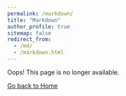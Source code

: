 ```yaml
---
permalink: /markdown/
title: "Markdown"
author_profile: true
sitemap: false
redirect_from: 
  - /md/
  - /markdown.html
---
```


Oops! This page is no longer available.

[Go back to Home](/)
